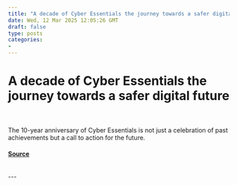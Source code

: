 ```yaml
---
title: "A decade of Cyber Essentials the journey towards a safer digital future"
date: Wed, 12 Mar 2025 12:05:26 GMT
draft: false
type: posts
categories: 
- 
---
```

# A decade of Cyber Essentials the journey towards a safer digital future

<br/>

<br/>
The 10-year anniversary of Cyber Essentials is not just a celebration of past achievements but a call to action for the future.

#### [Source](https://www.ncsc.gov.uk/blog-post/cyber-essentials-decade)

<br/>
---

